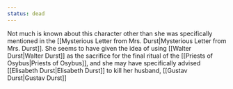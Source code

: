 ```yaml
---
status: dead
---
```


Not much is known about this character other than she was specifically mentioned in the [[Mysterious Letter from Mrs. Durst|Mysterious Letter from Mrs. Durst]]. She seems to have given the idea of using [[Walter Durst|Walter Durst]] as the sacrifice for the final ritual of the [[Priests of Osybus|Priests of Osybus]], and she may have specifically advised [[Elisabeth Durst|Elisabeth Durst]] to kill her husband, [[Gustav Durst|Gustav Durst]]
